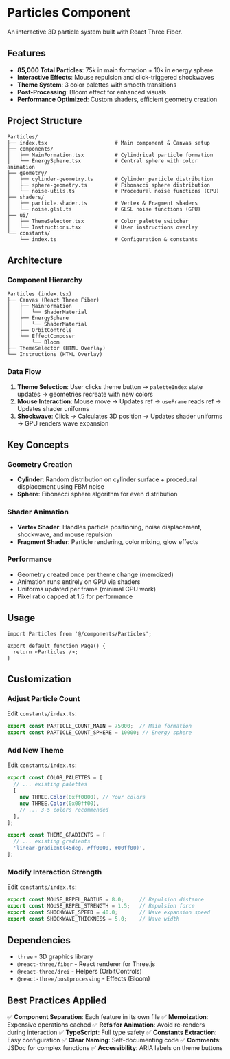 # Particles Component

An interactive 3D particle system built with React Three Fiber.

## Features

- **85,000 Total Particles**: 75k in main formation + 10k in energy sphere
- **Interactive Effects**: Mouse repulsion and click-triggered shockwaves
- **Theme System**: 3 color palettes with smooth transitions
- **Post-Processing**: Bloom effect for enhanced visuals
- **Performance Optimized**: Custom shaders, efficient geometry creation

## Project Structure

```
Particles/
├── index.tsx                      # Main component & Canvas setup
├── components/
│   ├── MainFormation.tsx          # Cylindrical particle formation
│   └── EnergySphere.tsx           # Central sphere with color animation
├── geometry/
│   ├── cylinder-geometry.ts       # Cylinder particle distribution
│   ├── sphere-geometry.ts         # Fibonacci sphere distribution
│   └── noise-utils.ts             # Procedural noise functions (CPU)
├── shaders/
│   ├── particle.shader.ts         # Vertex & Fragment shaders
│   └── noise.glsl.ts              # GLSL noise functions (GPU)
├── ui/
│   ├── ThemeSelector.tsx          # Color palette switcher
│   └── Instructions.tsx           # User instructions overlay
└── constants/
    └── index.ts                   # Configuration & constants
```

## Architecture

### Component Hierarchy

```
Particles (index.tsx)
├── Canvas (React Three Fiber)
│   ├── MainFormation
│   │   └── ShaderMaterial
│   ├── EnergySphere
│   │   └── ShaderMaterial
│   ├── OrbitControls
│   └── EffectComposer
│       └── Bloom
├── ThemeSelector (HTML Overlay)
└── Instructions (HTML Overlay)
```

### Data Flow

1. **Theme Selection**: User clicks theme button → `paletteIndex` state updates → geometries recreate with new colors
2. **Mouse Interaction**: Mouse move → Updates ref → `useFrame` reads ref → Updates shader uniforms
3. **Shockwave**: Click → Calculates 3D position → Updates shader uniforms → GPU renders wave expansion

## Key Concepts

### Geometry Creation

- **Cylinder**: Random distribution on cylinder surface + procedural displacement using FBM noise
- **Sphere**: Fibonacci sphere algorithm for even distribution

### Shader Animation

- **Vertex Shader**: Handles particle positioning, noise displacement, shockwave, and mouse repulsion
- **Fragment Shader**: Particle rendering, color mixing, glow effects

### Performance

- Geometry created once per theme change (memoized)
- Animation runs entirely on GPU via shaders
- Uniforms updated per frame (minimal CPU work)
- Pixel ratio capped at 1.5 for performance

## Usage

```tsx
import Particles from '@/components/Particles';

export default function Page() {
  return <Particles />;
}
```

## Customization

### Adjust Particle Count

Edit `constants/index.ts`:

```ts
export const PARTICLE_COUNT_MAIN = 75000;  // Main formation
export const PARTICLE_COUNT_SPHERE = 10000; // Energy sphere
```

### Add New Theme

Edit `constants/index.ts`:

```ts
export const COLOR_PALETTES = [
  // ... existing palettes
  [
    new THREE.Color(0xff0000), // Your colors
    new THREE.Color(0x00ff00),
    // ... 3-5 colors recommended
  ],
];

export const THEME_GRADIENTS = [
  // ... existing gradients
  'linear-gradient(45deg, #ff0000, #00ff00)',
];
```

### Modify Interaction Strength

Edit `constants/index.ts`:

```ts
export const MOUSE_REPEL_RADIUS = 8.0;     // Repulsion distance
export const MOUSE_REPEL_STRENGTH = 1.5;   // Repulsion force
export const SHOCKWAVE_SPEED = 40.0;       // Wave expansion speed
export const SHOCKWAVE_THICKNESS = 5.0;    // Wave width
```

## Dependencies

- `three` - 3D graphics library
- `@react-three/fiber` - React renderer for Three.js
- `@react-three/drei` - Helpers (OrbitControls)
- `@react-three/postprocessing` - Effects (Bloom)

## Best Practices Applied

✅ **Component Separation**: Each feature in its own file
✅ **Memoization**: Expensive operations cached
✅ **Refs for Animation**: Avoid re-renders during interaction
✅ **TypeScript**: Full type safety
✅ **Constants Extraction**: Easy configuration
✅ **Clear Naming**: Self-documenting code
✅ **Comments**: JSDoc for complex functions
✅ **Accessibility**: ARIA labels on theme buttons
